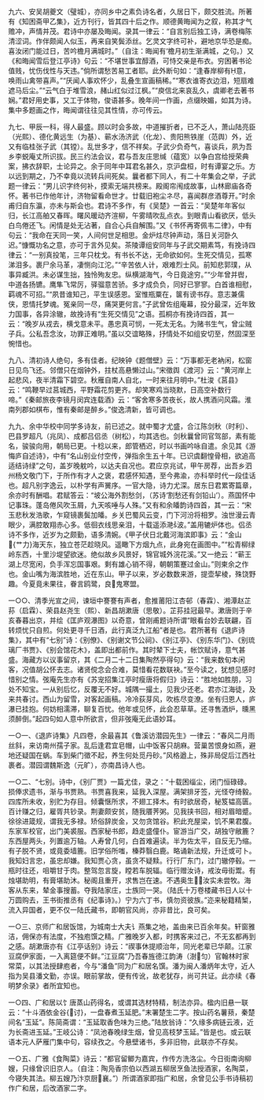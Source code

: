 <!-- { "loadSidebar": true } -->
九六、安吴胡夔文（璧城），亦同乡中之素负诗名者，久居日下，颇交胜流。所著有《知困斋甲乙集》，近方刊行，皆其四十后之作。顺德黄晦闻为之叙，称其才气赡冲，声情并茂。君诗中亦屡及晦闻。录其一律云：“自言别后独工诗，满卷梅陈清涩词。作伴颇闻人似玉，再来自笑鬓添丝。乞灵文字终可补，避地京华恐是痴。喜汝闭门能过日，苦吟檐月满城时。”（自注：晦闻有‘檐月初生渐满城，之句。）又《和晦闻雪后登江亭诗》句云：“不堪世事宜醇酒，可恃交亲是布衣。穷困著书论值贱，忧伤伐性与天违。”倘所谓愁苦易工者耶。此外断句如：“逢春岸柳有意，唤雨山禽带喜声。”“厌闻人事欢怀少，乱叠生宣画稿稀。”“寒衣谁寄衣边泪，短扇难遮马后尘。”“云气白于堆雪浪，赭山红似过江枫。”“庾信北来哀乱久，虞卿老去著书娴。”君好用史事，又工于体物，俊语甚多。晚年间一作画，点缀映媚，如其为诗。集中多题画之作，晦闻谓往往见其性情，亦可传云。

九七、甲辰一科，得人最盛。顾以时会多故，中道摧折者，已不乏人，萧山陆亮臣（光熙）、德化黄远生（为基）、蕲水汤济武（化龙）、贵阳熊铁崖（范舆）外，近又有临桂张子武（其镗）。乱世多才，信不祥矣。子武少负奇气，喜谈兵，夙为吾乡李蜕庵丈所识拔。民三约法会议，君与吾友庄思缄（蕴宽）以争白宫给授荣典案，拂衣辞职，士论异之。余于同年中耳君名甚久，京沪盘桓，时有谭宴之乐。方以远到期之，乃不幸竟以流转兵间死矣。曩者都下同人，有二十年集会之举，子武题一律云：“男儿识字终何补，摸索无端共榜来。殿阁帘闱成故事，山林廊庙各奇怀。著书已作他年计，济物留看命世才。廿载旧袍尘ネ尽，喜闻群彦酒尊开。”时余甫归自东瀛，亦未与斯会也。君诗不多作，有《吴楚》一首云：“吴楚年年客似归，长江高舶又春晖。曙风暖动齐渲柳，午雾晴吹乱点衣。到眼青山看欲厌，低头白鸟倦还飞。闲情是处无沾著，自合心兵自解围。”又《书怀再寄佩韦二律》，中有句云：“我命在天同一笑，人间何世足相思。金炉炷尽钟声动，落日关河卧久迟。”慷慨功名之意，亦可于言外见矣。茶陵谭组安同年与子武交期素笃，有挽诗四律云：“一别真投笔，三年只枕戈。有书长不达，无命欲如何。生死交情见，孤寒涕泪多。裹尸余马革，凄恻向江沱。”“辛苦依人计，艰难烈士风。前知悲郭璞，从事异臧洪。未必谋生拙，独怜殉友忠。纵横湖海气，今日竟途穷。”“少年曾并辔，中道各扬镳。鹰隼飞常厉，驿骝意苦骄。多才成负负，同好已寥寥。白首谁相慰，羁魂不可招。”“夙昔谁知己，平生误感恩。室惟瓶粟在，箧有谤书存。意志兼儒侠，恩情托梦魂。冤亲同一尽，痛哭更何言。”子武曾佐组庵幕，投分最深，近年致力国事，各异涂辙，故挽诗有“生死交情见”之语。孤桐亦有挽诗四首，其一云：“晚岁从戎去，横戈意未平。愚忠真可悯，一死太无名。为赌书生气，曾尘贼子兵。公私吾念汝，功罪正难明。”虽以交谊略殊，抒情处不如组安切至，然固深至惋惜也。

九八、清初诗人绝句，多有佳者。纪映钟《题僧壁》云：“万事都无老衲闲，松窗日见鸟飞还。邻僧只在烟钟外，拄杖高悬懒过山。”宋徵舆《渡河》云：“黄河岸上起悲风，夜半清霜下碧空。秋雁自南人自北，一时来往月明中。”杜浚《莒县》云：“鸣鞭早过莒城西，平野霜花剪更齐。却笑寒鸡当晓默，日高空补数行啼。”《秦邮旅夜李镜月闵宾连载酒》云：“客舍寒多苦夜长，故人携酒问风霜。淮南列郡如棋布，惟有秦邮是醉乡。”俊逸清新，皆可调也。

九九、余中华校中同学多诗友，前已述之。就中蜀才尤盛，合江陈剑秋（时利）、巴县罗超凡（兆凤）、成都吕侣丞（树松），均其选也。剑秋曩曾同官驾部，素有能名，骏骏向用，朝局已更。十稔以来，郎管栖迟，时以书画吟咏自遣。余见其《游悔庐自述诗》，中有“名山别业付空传，弹指余生五十年。已识虞翻惶骨相，欲追高适结诗绿”之句，盖岁晚躭吟，以达夫自况也。君应京兆试，甲午房荐，出吾乡泗州杨文敬门下，于所作有才人之褒，君感怀知遇，至今弗渝，亦科举时代一段佳话也。超凡别字逸云，以朴学有声黉序。一官大隐，诗力尤深。居东日君累寄篇章，余亦时有酬唱。君赋答云：“坡公海外割愁剑，（苏诗‘割愁还有剑铅山’）。燕国怀中记事珠。蓬岛倦风吹玉屑，九天咳唾与人殊。”又有和余皤韵诗四首，其一云：“宋玉悲秋发浩歌，乍窥镜裹鬓加皤。乡关巴蜀风云变，门下河汾将相罗。浊世漫云青眼少，满腔敢翔赤心多。低徊衣线思亲泪，十载遥添滟波。”盖用辘炉体也。侣丞诗不多作，近岁为之颇勤，语多清婉。《甲子伏日北戴河海滨即事》云：“金山{艹力}海天东，独立苍茫趁晓风。遥瞰下方烟九点，此身宛在画图中。”“松青柳绿岭东西，十里沙堤望欲迷。绝似故乡风景好，锦官城外浣花溪。”又一绝云：“蕲王湖上尽宽闲，负手浑忘国事艰。剩有雄心销不得，朝朝策蹇过金山。”则柬余之作也。金山嘴为海滨胜地，近在东山。甲子以来，岁必数数来游，提壶挈棱，殊饶野趣。今夏竟未果往，眷言鸥鹭，良鬼寒盟。

一○○、清季光宣之间，谏垣中謇謇有声者，愈推莆阳江杏邨（春霖）、湘潭赵芷荪（启霖）、荣县赵尧生（熙）、新昌胡漱唐（思敬）。芷荪挂冠最早。漱唐则于辛亥春暮出京，并绘《匡庐观瀑图》以奇意，曾刚甫题诗所谓“眼看台妙去联翩，百转烦忧只自煎。何处更寻千日酒，此行真泛九江船”者是也。君所著有《退庐诗集》，其中有“七别”诗：《别僚》、《别谢文节公祠》、《别江亭》、《别东华门》、《别琉璃厂书贾》、《别会馆花木》，盖即出都前作。其时辇下士夫，帐饮赋诗，意气甚盛。海藏方以议事留京，其《二月二十二日集陶然亭得句》云：“我来数旬本闲客，况值胡公怀去志。诸贤傥念会合难，莫惜看花数联袂。”至今读之，犹想见感时惜别之情。弢庵先生亦有《苏宠招集江亭时瘦唐将假归》诗云：“胜地如胜朋，习处不知宝。一从别后忆，反覆无不好。城隅一撮土，见我少还老。君亦江海徒，及来共春讨。西山为留雪，对客起画稿。冷冷荻芽风，吹栋尽变潦。坐有归恩人，庐瀑已挂抱。何妨相濡滞，聊复百忧。他年或见怀，此会忍草草。还寻售酒炉，曛黑须醉倒。”起四句如人意中所欲言，但非弢庵无此语妙耳。

一○一、《退庐诗集》凡四卷，余最喜其《鲁溪访潜园先生》一律云：“春风二月雨丝斜，来访南州孺子家。乱后逢君宜皂帽，山中饭客只胡麻。营巢苦恨身如燕，避地还疑国在蜗。车到柴门徵不起，养生何处觅丹砂。”风格遒上，殊非局促后江西社裹者。潜园谓魏斯逸（元旷），亦南昌诗人也。

一○二、“七别。诗中，《别厂贾》一篇尤佳，录之：“十载困缁尘，闭门恒碌碌。损俸求遗书，渐与书贾熟。书贾喜我来，延我入深屋。满架排牙签，光怪夺绮毅。四库所未收，别贮为存目。倾囊惬所求，不翅工择木。有时欲居奇，秘笈韫高匮。百计赚之归，雇胥共钞录。荆妻颇安贫，随我餍荠粥。见我挟书回，相对眉暗蹙。徐徐进箴规，谓我无多禄。矫俗辞炭金，又勿贪馆谷。积此充屋梁，饥不果君腹。东家军校官，出门美裘服。西家秘书郎，趋走盛僮仆。宦游当广交，胡独守敝簏？东西屋两头，列置逾万轴。人寿曾几何，白首难遍读。半为佐太平，自反无乃缩。有子脱不贤，或竟委墙簏。旧学俗所嗤，榛莽翳白鹿。略诵新法规，升迁或可卜。我知妇言忠，虽忠却嫌。我知贾心贪，虽贪不疑黩。行行厂东门，过门辙停毂。一瓶时往还，咀嚼甘于肉。整驾忽言旋，瞠若车脱辐。临行赠汝诗，戒汝毋街鬻。有烛堪助明，有膏堪助沐。秘阁且重开，求售岂在速。不遇奥生，汝实未尝牧。海客从东来，辇金事搜蓄。夺我陆家庄，士族同一哭。（陆氏十万卷楼藏书日人以十万圆购去，王书街推丞有《纪事诗》。）宁为六丁书，慎勿资彼族。”迩来秘籍精椠，流入异国者，更不仅一陆氏藏书，即朝官风尚，亦非昔比，良可矣。

一○三、京师广和居饭馆，为城南士大夫讠燕集之地，盖由来已百余年矣。轩窗雅洁，佣保亦有法度，不独庖馔之精。广雅晚岁入都，时携客来过己，不无玄都再到之感。胡漱唐亦有《江亭话别》诗云：“禊事休提顺治年，同光老辈已华颠。江家豆腐伊家面，一入离筵便不鲜。”江豆腐”乃吾春旌德江韵涛（澍匀）官翰林时家常菜，以其法授肆庖者，今与“潘鱼”同为广和居名馔。潘为闽人潘炳年太守，近人指为吴县潘文勤，亦误。眼前掌故，便有传讹，故老犹存，尚可共证。此亦续《春明梦余录》者所宜知也。

一○四、广和居以饣唐蒸山药得名，或谓其选材特精，制法亦异。楹内旧悬一联云：“十斗酒依金谷{讨}，一盘春煮玉延肥。”末署楚生二字。按山药名薯蓣，秦楚间名“玉延”。陈简斋谓：“玉延取香色味为三绝。”陆放翁诗：“久缘多病链云液，近为长斋进玉延。”王岐公诗：“凤池春晚绿生烟，曾见高枝梦玉延。”皆是也。或云联语本元人萨雁门集中句，容续孜之。今悬壁诸书，多非旧物，此联亦不存矣。

一○五、广雅《食陶菜》诗云：“都官留鲫为嘉宾，作传方洗洛尘。今日街南询柳嫂，只缘曾识旧京人。（自注：陶凫香宗伯以西湖五柳居烹鱼法授酒家，名陶菜，今寝失其法。柳五嫂乃汴京厨襄。”）所谓酒家即指广和居，余曾见公手书诗稿初作广和居，后改酒家二字。

